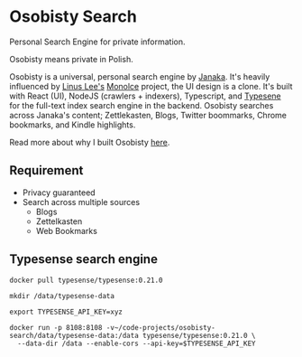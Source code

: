 # Osobisty Search

Personal Search Engine for private information.

Osobisty means private in Polish.

Osobisty is a universal, personal search engine by [Janaka](https://janaka.dev). It's heavily influenced by [Linus Lee's](https://thesephist.com/) [Monolce](https://github.com/thesephist/monocle) project, the UI design is a clone. It's built with React (UI), NodeJS (crawlers + indexers), Typescript, and [Typesene](https://typesense.org) for the full-text index search engine in the backend. Osobisty searches across Janaka's content; Zettlekasten, Blogs, Twitter boommarks, Chrome bookmarks, and Kindle highlights.

Read more about why I built Osobisty [here](https://janaka.dev/introducing-osobisty-universal-personal-search-engine/).

## Requirement

- Privacy guaranteed
- Search across multiple sources
  - Blogs
  - Zettelkasten
  - Web Bookmarks

## Typesense search engine

```shell
docker pull typesense/typesense:0.21.0
```

```shell
mkdir /data/typesense-data

export TYPESENSE_API_KEY=xyz

docker run -p 8108:8108 -v~/code-projects/osobisty-search/data/typesense-data:/data typesense/typesense:0.21.0 \
  --data-dir /data --enable-cors --api-key=$TYPESENSE_API_KEY
```
